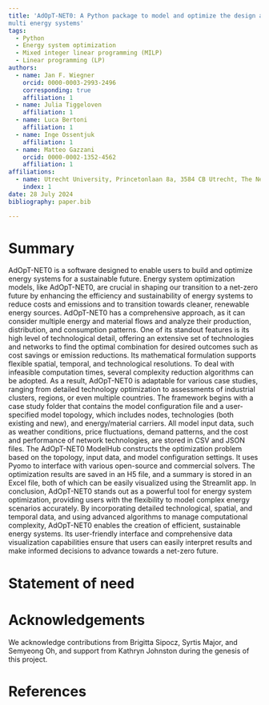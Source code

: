 ```yaml
---
title: 'AdOpT-NET0: A Python package to model and optimize the design and operation of 
multi energy systems'
tags:
  - Python
  - Energy system optimization
  - Mixed integer linear programming (MILP)
  - Linear programming (LP)
authors:
  - name: Jan F. Wiegner
    orcid: 0000-0003-2993-2496
    corresponding: true
    affiliation: 1
  - name: Julia Tiggeloven
    affiliation: 1
  - name: Luca Bertoni
    affiliation: 1
  - name: Inge Ossentjuk
    affiliation: 1
  - name: Matteo Gazzani
    orcid: 0000-0002-1352-4562
    affiliation: 1
affiliations:
  - name: Utrecht University, Princetonlaan 8a, 3584 CB Utrecht, The Netherlands
    index: 1
date: 28 July 2024
bibliography: paper.bib

---
```


# Summary

AdOpT-NET0 is a software designed to enable users to build and optimize energy
systems for a sustainable future. Energy system optimization models, like AdOpT-NET0,
are crucial in shaping our transition to a net-zero future by enhancing the efficiency
and sustainability of energy systems to reduce costs and emissions and to transition
towards cleaner, renewable energy sources.
AdOpT-NET0 has a comprehensive approach, as it can consider multiple energy and material
flows and analyze their production, distribution, and consumption patterns. One of its
standout features is its high level of technological detail, offering an extensive set
of technologies and networks to find the optimal combination for desired outcomes such
as cost savings or emission reductions. Its mathematical formulation supports flexible
spatial, temporal, and technological resolutions. To deal with infeasible computation
times, several complexity reduction algorithms can be adopted. As a result, AdOpT-NET0
is adaptable for various case studies, ranging from detailed technology optimization to
assessments of industrial clusters, regions, or even multiple countries.
The framework begins with a case study folder that contains the model configuration file
and a user-specified model topology, which includes nodes, technologies (both existing
and new), and energy/material carriers. All model input data, such as weather
conditions, price fluctuations, demand patterns, and the cost and performance of network
technologies, are stored in CSV and JSON files. The AdOpT-NET0 ModelHub constructs the
optimization problem based on the topology, input data, and model configuration
settings. It uses Pyomo to interface with various open-source and commercial solvers.
The optimization results are saved in an H5 file, and a summary is stored in an Excel
file, both of which can be easily visualized using the Streamlit app.
In conclusion, AdOpT-NET0 stands out as a powerful tool for energy system optimization,
providing users with the flexibility to model complex energy scenarios accurately. By
incorporating detailed technological, spatial, and temporal data, and using advanced
algorithms to manage computational complexity, AdOpT-NET0 enables the creation of
efficient, sustainable energy systems. Its user-friendly interface and comprehensive
data visualization capabilities ensure that users can easily interpret results and make
informed decisions to advance towards a net-zero future.

# Statement of need


# Acknowledgements

We acknowledge contributions from Brigitta Sipocz, Syrtis Major, and Semyeong
Oh, and support from Kathryn Johnston during the genesis of this project.

# References